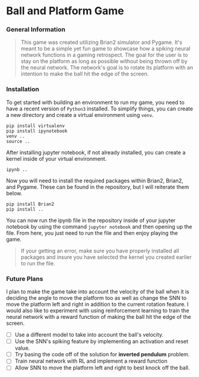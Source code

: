 # Ball and Platform Game

### General Information

> This game was created utilizing Brian2 simulator and Pygame. It's meant to be a simple yet fun game to showcase how a spiking neural network functions in a gaming retrospect. The goal for the user is to stay on the platform as long as possible without being thrown off by the neural network. The network's goal is to rotate its platform with an intention to make the ball hit the edge of the screen.

### Installation

To get started with building an environment to run my game, you need to have a recent version of `Python3` installed. To simplify things, you can create a new directory and create a virtual environment using `venv`.

```
pip install virtualenv
pip install ipynotebook
venv ..
source ..
```

After installing jupyter notebook, if not already installed, you can create a kernel inside of your virtual environment.

```
ipynb ..
```

Now you will need to install the required packages within Brian2, Brian2, and Pygame. These can be found in the repository, but I will reiterate them below.

```
pip install Brian2
pip install ..
```

You can now run the ipynb file in the repository inside of your jupyter notebook by using the command `jupyter notebook` and then opening up the file. From here, you just need to run the file and then enjoy playing the game.

> If your getting an error, make sure you have properly installed all packages and insure you have selected the kernel you created earlier to run the file.

### Future Plans

I plan to make the game take into account the velocity of the ball when it is deciding the angle to move the platform too as well as change the SNN to move the platform left and right in addition to the current rotation feature. I would also like to experiment with using reinforcement learning to train the neural network with a reward function of making the ball hit the edge of the screen.

- [ ] Use a different model to take into account the ball's velocity.
- [ ] Use the SNN's spiking feature by implementing an activation and reset value.
- [ ] Try basing the code off of the solution for **inverted pendulum** problem.
- [ ] Train neural network with RL and implement a reward function
- [ ] Allow SNN to move the platform left and right to best knock off the ball.

